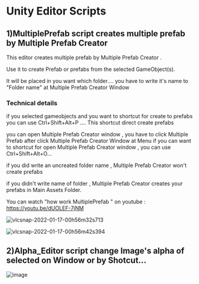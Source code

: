 # Unity Editor Scripts

## 1)MultiplePrefab script creates multiple prefab by Multiple Prefab Creator  

This editor creates multiple prefab by Multiple Prefab Creator  .

Use it to create Prefab or prefabs  from the selected GameObject(s).

It will be placed in you want which folder.... you have to write it's name to "Folder name" at Multiple Prefab Creator Window


### Technical details

if you selected gameobjects and you  want to shortcut for create to prefabs you can use Ctrl+Shift+Alt+P .... This shortcut  direct create prefabs

you can open Multiple Prefab Creator window , you have to click Multiple Prefab after click Multiple Prefab Creator Window at Menu if you can want to  shortcut for open Multiple Prefab Creator window  , you can use Ctrl+Shift+Alt+O...

if you did write an uncreated folder name , Multiple Prefab Creator won't create prefabs

if you didn't write name of folder , Multiple Prefab Creator creates your prefabs in Main Assets Folder.

You can watch "how work MultiplePrefab " on youtube :
https://youtu.be/dUOLEF-7jNM

![vlcsnap-2022-01-17-00h56m32s713](https://user-images.githubusercontent.com/41707639/152434577-1c1b25ef-2d6d-466e-96f8-979cef0402f3.png)

![vlcsnap-2022-01-17-00h56m42s394](https://user-images.githubusercontent.com/41707639/152434602-f0cf5e9e-16e8-4bfb-8a7b-5a5290240ae7.png)



## 2)Alpha_Editor script change Image's alpha of selected  on Window or by Shotcut...

![image](https://user-images.githubusercontent.com/41707639/152435413-232e2a30-a872-4c57-8a4b-6d1a3ee5ce8b.png)
